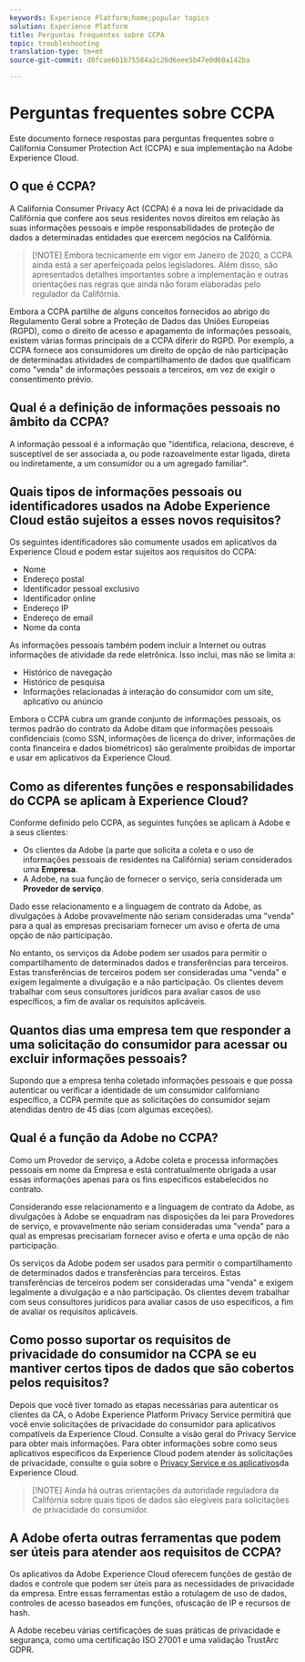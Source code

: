 ```yaml
---
keywords: Experience Platform;home;popular topics
solution: Experience Platform
title: Perguntas frequentes sobre CCPA
topic: troubleshooting
translation-type: tm+mt
source-git-commit: d0fcae6b1b75584a2c26d6eee5b47e0d60a142ba

---
```



# Perguntas frequentes sobre CCPA

Este documento fornece respostas para perguntas frequentes sobre o California Consumer Protection Act (CCPA) e sua implementação na Adobe Experience Cloud.

## O que é CCPA?

A California Consumer Privacy Act (CCPA) é a nova lei de privacidade da Califórnia que confere aos seus residentes novos direitos em relação às suas informações pessoais e impõe responsabilidades de proteção de dados a determinadas entidades que exercem negócios na Califórnia.

>[!NOTE] Embora tecnicamente em vigor em Janeiro de 2020, a CCPA ainda está a ser aperfeiçoada pelos legisladores. Além disso, são apresentados detalhes importantes sobre a implementação e outras orientações nas regras que ainda não foram elaboradas pelo regulador da Califórnia.

Embora a CCPA partilhe de alguns conceitos fornecidos ao abrigo do Regulamento Geral sobre a Proteção de Dados das Uniões Europeias (RGPD), como o direito de acesso e apagamento de informações pessoais, existem várias formas principais de a CCPA diferir do RGPD. Por exemplo, a CCPA fornece aos consumidores um direito de opção de não participação de determinadas atividades de compartilhamento de dados que qualificam como &quot;venda&quot; de informações pessoais a terceiros, em vez de exigir o consentimento prévio.

## Qual é a definição de informações pessoais no âmbito da CCPA?

A informação pessoal é a informação que &quot;identifica, relaciona, descreve, é susceptível de ser associada a, ou pode razoavelmente estar ligada, direta ou indiretamente, a um consumidor ou a um agregado familiar&quot;.

## Quais tipos de informações pessoais ou identificadores usados na Adobe Experience Cloud estão sujeitos a esses novos requisitos?

Os seguintes identificadores são comumente usados em aplicativos da Experience Cloud e podem estar sujeitos aos requisitos do CCPA:

- Nome
- Endereço postal
- Identificador pessoal exclusivo
- Identificador online
- Endereço IP
- Endereço de email
- Nome da conta

As informações pessoais também podem incluir a Internet ou outras informações de atividade da rede eletrônica. Isso inclui, mas não se limita a:

- Histórico de navegação
- Histórico de pesquisa
- Informações relacionadas à interação do consumidor com um site, aplicativo ou anúncio

Embora o CCPA cubra um grande conjunto de informações pessoais, os termos padrão do contrato da Adobe ditam que informações pessoais confidenciais (como SSN, informações de licença do driver, informações de conta financeira e dados biométricos) são geralmente proibidas de importar e usar em aplicativos da Experience Cloud.

## Como as diferentes funções e responsabilidades do CCPA se aplicam à Experience Cloud?

Conforme definido pelo CCPA, as seguintes funções se aplicam à Adobe e a seus clientes:

- Os clientes da Adobe (a parte que solicita a coleta e o uso de informações pessoais de residentes na Califórnia) seriam considerados uma **Empresa**.
- A Adobe, na sua função de fornecer o serviço, seria considerada um **Provedor de serviço**.

Dado esse relacionamento e a linguagem de contrato da Adobe, as divulgações à Adobe provavelmente não seriam consideradas uma &quot;venda&quot; para a qual as empresas precisariam fornecer um aviso e oferta de uma opção de não participação.

No entanto, os serviços da Adobe podem ser usados para permitir o compartilhamento de determinados dados e transferências para terceiros. Estas transferências de terceiros podem ser consideradas uma &quot;venda&quot; e exigem legalmente a divulgação e a não participação.  Os clientes devem trabalhar com seus consultores jurídicos para avaliar casos de uso específicos, a fim de avaliar os requisitos aplicáveis.

## Quantos dias uma empresa tem que responder a uma solicitação do consumidor para acessar ou excluir informações pessoais?

Supondo que a empresa tenha coletado informações pessoais e que possa autenticar ou verificar a identidade de um consumidor californiano específico, a CCPA permite que as solicitações do consumidor sejam atendidas dentro de 45 dias (com algumas exceções).

## Qual é a função da Adobe no CCPA?

Como um Provedor de serviço, a Adobe coleta e processa informações pessoais em nome da Empresa e está contratualmente obrigada a usar essas informações apenas para os fins específicos estabelecidos no contrato.

Considerando esse relacionamento e a linguagem de contrato da Adobe, as divulgações à Adobe se enquadram nas disposições da lei para Provedores de serviço, e provavelmente não seriam consideradas uma &quot;venda&quot; para a qual as empresas precisariam fornecer aviso e oferta e uma opção de não participação.

Os serviços da Adobe podem ser usados para permitir o compartilhamento de determinados dados e transferências para terceiros. Estas transferências de terceiros podem ser consideradas uma &quot;venda&quot; e exigem legalmente a divulgação e a não participação.  Os clientes devem trabalhar com seus consultores jurídicos para avaliar casos de uso específicos, a fim de avaliar os requisitos aplicáveis.

## Como posso suportar os requisitos de privacidade do consumidor na CCPA se eu mantiver certos tipos de dados que são cobertos pelos requisitos?

Depois que você tiver tomado as etapas necessárias para autenticar os clientes da CA, o Adobe Experience Platform Privacy Service permitirá que você envie solicitações de privacidade do consumidor para aplicativos compatíveis da Experience Cloud. Consulte a visão geral [](../home.md) do Privacy Service para obter mais informações. Para obter informações sobre como seus aplicativos específicos da Experience Cloud podem atender às solicitações de privacidade, consulte o guia sobre o [Privacy Service e os aplicativos](../experience-cloud-apps.md)da Experience Cloud.

>[!NOTE] Ainda há outras orientações da autoridade reguladora da Califórnia sobre quais tipos de dados são elegíveis para solicitações de privacidade do consumidor.

## A Adobe oferta outras ferramentas que podem ser úteis para atender aos requisitos de CCPA?

Os aplicativos da Adobe Experience Cloud oferecem funções de gestão de dados e controle que podem ser úteis para as necessidades de privacidade da empresa. Entre essas ferramentas estão a rotulagem de uso de dados, controles de acesso baseados em funções, ofuscação de IP e recursos de hash.

A Adobe recebeu várias certificações de suas práticas de privacidade e segurança, como uma certificação ISO 27001 e uma validação TrustArc GDPR.
